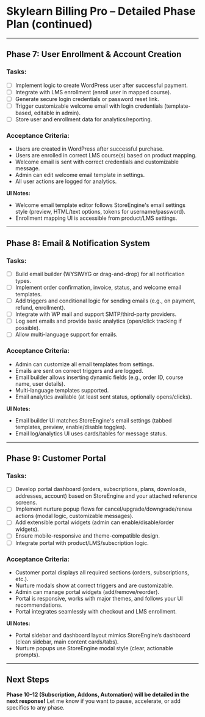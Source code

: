 # Skylearn Billing Pro – Detailed Phase Plan (continued)

---

## Phase 7: User Enrollment & Account Creation

### Tasks:
- [ ] Implement logic to create WordPress user after successful payment.
- [ ] Integrate with LMS enrollment (enroll user in mapped course).
- [ ] Generate secure login credentials or password reset link.
- [ ] Trigger customizable welcome email with login credentials (template-based, editable in admin).
- [ ] Store user and enrollment data for analytics/reporting.

### Acceptance Criteria:
- Users are created in WordPress after successful purchase.
- Users are enrolled in correct LMS course(s) based on product mapping.
- Welcome email is sent with correct credentials and customizable message.
- Admin can edit welcome email template in settings.
- All user actions are logged for analytics.

**UI Notes:**  
- Welcome email template editor follows StoreEngine's email settings style (preview, HTML/text options, tokens for username/password).
- Enrollment mapping UI is accessible from product/LMS settings.

---

## Phase 8: Email & Notification System

### Tasks:
- [ ] Build email builder (WYSIWYG or drag-and-drop) for all notification types.
- [ ] Implement order confirmation, invoice, status, and welcome email templates.
- [ ] Add triggers and conditional logic for sending emails (e.g., on payment, refund, enrollment).
- [ ] Integrate with WP mail and support SMTP/third-party providers.
- [ ] Log sent emails and provide basic analytics (open/click tracking if possible).
- [ ] Allow multi-language support for emails.

### Acceptance Criteria:
- Admin can customize all email templates from settings.
- Emails are sent on correct triggers and are logged.
- Email builder allows inserting dynamic fields (e.g., order ID, course name, user details).
- Multi-language templates supported.
- Email analytics available (at least sent status, optionally opens/clicks).

**UI Notes:**  
- Email builder UI matches StoreEngine's email settings (tabbed templates, preview, enable/disable toggles).
- Email log/analytics UI uses cards/tables for message status.

---

## Phase 9: Customer Portal

### Tasks:
- [ ] Develop portal dashboard (orders, subscriptions, plans, downloads, addresses, account) based on StoreEngine and your attached reference screens.
- [ ] Implement nurture popup flows for cancel/upgrade/downgrade/renew actions (modal logic, customizable messages).
- [ ] Add extensible portal widgets (admin can enable/disable/order widgets).
- [ ] Ensure mobile-responsive and theme-compatible design.
- [ ] Integrate portal with product/LMS/subscription logic.

### Acceptance Criteria:
- Customer portal displays all required sections (orders, subscriptions, etc.).
- Nurture modals show at correct triggers and are customizable.
- Admin can manage portal widgets (add/remove/reorder).
- Portal is responsive, works with major themes, and follows your UI recommendations.
- Portal integrates seamlessly with checkout and LMS enrollment.

**UI Notes:**  
- Portal sidebar and dashboard layout mimics StoreEngine’s dashboard (clean sidebar, main content cards/tabs).
- Nurture popups use StoreEngine modal style (clear, actionable prompts).

---

## Next Steps

**Phase 10–12 (Subscription, Addons, Automation) will be detailed in the next response!**
Let me know if you want to pause, accelerate, or add specifics to any phase.
